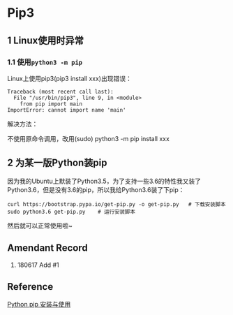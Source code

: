 # Pip3
## 1 Linux使用时异常
### 1.1 使用`python3 -m pip`
Linux上使用pip3(pip3 install xxx)出现错误：
```
Traceback (most recent call last):
  File "/usr/bin/pip3", line 9, in <module>
    from pip import main
ImportError: cannot import name 'main'
```
解决方法：

不使用原命令调用，改用(sudo) python3 -m pip install xxx

## 2 为某一版Python装pip
因为我的Ubuntu上默装了Python3.5，为了支持一些3.6的特性我又装了Python3.6，但是没有3.6的pip，所以我给Python3.6装了下pip：
```shell
curl https://bootstrap.pypa.io/get-pip.py -o get-pip.py   # 下载安装脚本
sudo python3.6 get-pip.py    # 运行安装脚本
```
然后就可以正常使用啦~

## Amendant Record
1. 180617 Add #1

## Reference
[Python pip 安装与使用](http://www.runoob.com/w3cnote/python-pip-install-usage.html)